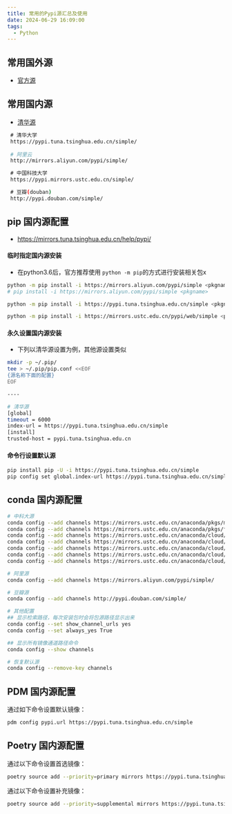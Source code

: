 ```yaml
---
title: 常用的Pypi源汇总及使用
date: 2024-06-29 16:09:00
tags:
  - Python
---
```


## 常用国外源

- [官方源](https://pypi.org/simple/)

## 常用国内源

- [清华源](https://mirrors.tuna.tsinghua.edu.cn/help/pypi/)

```bash
 # 清华大学 
 https://pypi.tuna.tsinghua.edu.cn/simple/ 
 
 # 阿里云 
 http://mirrors.aliyun.com/pypi/simple/ 

 # 中国科技大学 
 https://pypi.mirrors.ustc.edu.cn/simple/ 

 # 豆瓣(douban) 
 http://pypi.douban.com/simple/ 
```


## pip 国内源配置

- https://mirrors.tuna.tsinghua.edu.cn/help/pypi/

#### 临时指定国内源安装

- 在python3.6后，官方推荐使用 `python -m pip`的方式进行安装相关包x

```bash
python -m pip install -i https://mirrors.aliyun.com/pypi/simple <pkgname>
# pip install -i https://mirrors.aliyun.com/pypi/simple <pkgname>

python -m pip install -i https://pypi.tuna.tsinghua.edu.cn/simple <pkgname>

python -m pip install -i https://mirrors.ustc.edu.cn/pypi/web/simple <pkgname>
```

#### 永久设置国内源安装

- 下列以清华源设置为例，其他源设置类似

```bash
mkdir -p ~/.pip/
tee > ~/.pip/pip.conf <<EOF
{源名称下面的配置}
EOF

----

# 清华源
[global]
timeout = 6000 
index-url = https://pypi.tuna.tsinghua.edu.cn/simple
[install] 
trusted-host = pypi.tuna.tsinghua.edu.cn
```

#### 命令行设置默认源

```bash
pip install pip -U -i https://pypi.tuna.tsinghua.edu.cn/simple
pip config set global.index-url https://pypi.tuna.tsinghua.edu.cn/simple
```



## conda 国内源配置

```bash
# 中科大源
conda config --add channels https://mirrors.ustc.edu.cn/anaconda/pkgs/main/
conda config --add channels https://mirrors.ustc.edu.cn/anaconda/pkgs/free/
conda config --add channels https://mirrors.ustc.edu.cn/anaconda/cloud/conda-forge/
conda config --add channels https://mirrors.ustc.edu.cn/anaconda/cloud/msys2/
conda config --add channels https://mirrors.ustc.edu.cn/anaconda/cloud/bioconda/
conda config --add channels https://mirrors.ustc.edu.cn/anaconda/cloud/menpo/
conda config --add channels https://mirrors.ustc.edu.cn/anaconda/cloud/

# 阿里源
conda config --add channels https://mirrors.aliyun.com/pypi/simple/

# 豆瓣源
conda config --add channels http://pypi.douban.com/simple/

# 其他配置
## 显示检索路径，每次安装包时会将包源路径显示出来
conda config --set show_channel_urls yes
conda config --set always_yes True

## 显示所有镜像通道路径命令
conda config --show channels

# 恢复默认源
conda config --remove-key channels
```



## PDM 国内源配置

通过如下命令设置默认镜像：

```bash
pdm config pypi.url https://pypi.tuna.tsinghua.edu.cn/simple
```

## Poetry 国内源配置

通过以下命令设置首选镜像：

```bash
poetry source add --priority=primary mirrors https://pypi.tuna.tsinghua.edu.cn/simple/
```

通过以下命令设置补充镜像：

```bash
poetry source add --priority=supplemental mirrors https://pypi.tuna.tsinghua.edu.cn/simple/
```
